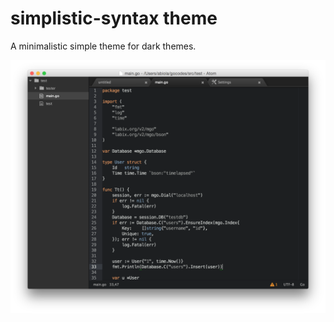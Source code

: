 # simplistic-syntax theme

A minimalistic simple theme for dark themes.

![Screenshot](https://github.com/abiosoft/simplistic-syntax/raw/master/screenshot.png)
